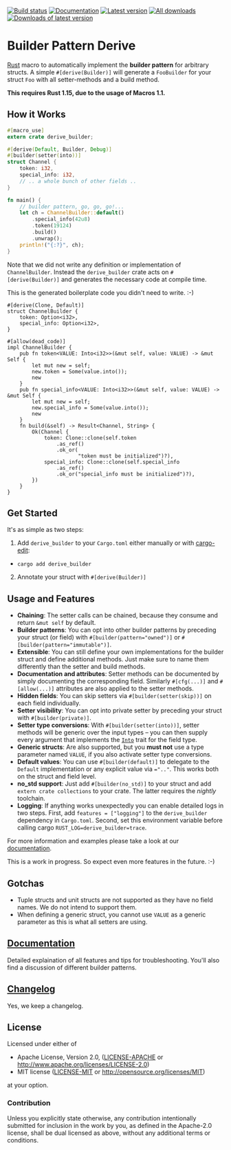 [![Build status](https://travis-ci.org/colin-kiegel/rust-derive-builder.svg?branch=master)](https://travis-ci.org/colin-kiegel/rust-derive-builder)
[![Documentation](https://docs.rs/derive_builder/badge.svg)](https://docs.rs/derive_builder)
[![Latest version](https://img.shields.io/crates/v/derive_builder.svg)](https://crates.io/crates/derive_builder)
[![All downloads](https://img.shields.io/crates/d/derive_builder.svg)](https://crates.io/crates/derive_builder)
[![Downloads of latest version](https://img.shields.io/crates/dv/derive_builder.svg)](https://crates.io/crates/derive_builder)

# Builder Pattern Derive

[Rust][rust] macro to automatically implement the **builder pattern** for arbitrary structs. A simple `#[derive(Builder)]` will generate a `FooBuilder` for your struct `Foo` with all setter-methods and a build method.

**This requires Rust 1.15, due to the usage of Macros 1.1.**

## How it Works

```rust
#[macro_use]
extern crate derive_builder;

#[derive(Default, Builder, Debug)]
#[builder(setter(into))]
struct Channel {
    token: i32,
    special_info: i32,
    // .. a whole bunch of other fields ..
}

fn main() {
    // builder pattern, go, go, go!...
    let ch = ChannelBuilder::default()
        .special_info(42u8)
        .token(19124)
        .build()
        .unwrap();
    println!("{:?}", ch);
}
```

Note that we did not write any definition or implementation of `ChannelBuilder`. Instead the `derive_builder` crate acts on `#[derive(Builder)]` and generates the necessary code at compile time.

This is the generated boilerplate code you didn't need to write. :-)

```rust,ignore
#[derive(Clone, Default)]
struct ChannelBuilder {
    token: Option<i32>,
    special_info: Option<i32>,
}

#[allow(dead_code)]
impl ChannelBuilder {
    pub fn token<VALUE: Into<i32>>(&mut self, value: VALUE) -> &mut Self {
        let mut new = self;
        new.token = Some(value.into());
        new
    }
    pub fn special_info<VALUE: Into<i32>>(&mut self, value: VALUE) -> &mut Self {
        let mut new = self;
        new.special_info = Some(value.into());
        new
    }
    fn build(&self) -> Result<Channel, String> {
        Ok(Channel {
            token: Clone::clone(self.token
                .as_ref()
                .ok_or(
                       "token must be initialized")?),
            special_info: Clone::clone(self.special_info
                .as_ref()
                .ok_or("special_info must be initialized")?),
        })
    }
}
```

## Get Started

It's as simple as two steps:

1. Add `derive_builder` to your `Cargo.toml` either manually or
with [cargo-edit](https://github.com/killercup/cargo-edit):

  * `cargo add derive_builder`
2. Annotate your struct with `#[derive(Builder)]`

## Usage and Features

* **Chaining**: The setter calls can be chained, because they consume and return `&mut self` by default.
* **Builder patterns**: You can opt into other builder patterns by preceding your struct (or field) with `#[builder(pattern="owned")]` or `#[builder(pattern="immutable")]`.
* **Extensible**: You can still define your own implementations for the builder struct and define additional methods. Just make sure to name them differently than the setter and build methods.
* **Documentation and attributes**: Setter methods can be documented by simply documenting the corresponding field. Similarly `#[cfg(...)]` and `#[allow(...)]` attributes are also applied to the setter methods.
* **Hidden fields**: You can skip setters via `#[builder(setter(skip))]` on each field individually.
* **Setter visibility**: You can opt into private setter by preceding your struct with `#[builder(private)]`.
* **Setter type conversions**: With `#[builder(setter(into))]`, setter methods will be generic over the input types – you can then supply every argument that implements the [`Into`][into] trait for the field type.
* **Generic structs**: Are also supported, but you **must not** use a type parameter named `VALUE`, if you also activate setter type conversions.
* **Default values**: You can use `#[builder(default)]` to delegate to the `Default` implementation or any explicit value via `=".."`. This works both on the struct and field level.
*  **no_std support**: Just add `#[builder(no_std)]` to your struct and add `extern crate collections` to your crate. The latter requires the _nightly_ toolchain.
* **Logging**: If anything works unexpectedly you can enable detailed logs in two steps. First, add `features = ["logging"]` to the `derive_builder` dependency in `Cargo.toml`. Second, set this environment variable before calling cargo `RUST_LOG=derive_builder=trace`.

For more information and examples please take a look at our [documentation][doc].

This is a work in progress. So expect even more features in the future. :-)

## Gotchas

* Tuple structs and unit structs are not supported as they have no field names. We do not intend to support them.
* When defining a generic struct, you cannot use `VALUE` as a generic parameter as this is what all setters are using.

## [Documentation][doc]

Detailed explaination of all features and tips for troubleshooting. You'll also find a discussion of different builder patterns.

[doc]: https://colin-kiegel.github.io/rust-derive-builder
[rust]: https://www.rust-lang.org/
[builder-pattern]: https://aturon.github.io/ownership/builders.html
[into]: https://doc.rust-lang.org/nightly/std/convert/trait.Into.html

## [Changelog](CHANGELOG.md)

Yes, we keep a changelog.

## License

Licensed under either of

- Apache License, Version 2.0, ([LICENSE-APACHE](LICENSE-APACHE) or <http://www.apache.org/licenses/LICENSE-2.0>)
- MIT license ([LICENSE-MIT](LICENSE-MIT) or <http://opensource.org/licenses/MIT>)

at your option.

### Contribution

Unless you explicitly state otherwise, any contribution intentionally
submitted for inclusion in the work by you, as defined in the Apache-2.0
license, shall be dual licensed as above, without any additional terms or
conditions.
